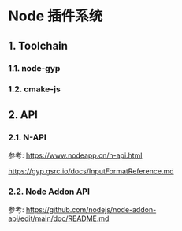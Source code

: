 # Node 插件系统

## 1. Toolchain

### 1.1. node-gyp

### 1.2. cmake-js

## 2. API

### 2.1. N-API

参考: <https://www.nodeapp.cn/n-api.html>

<https://gyp.gsrc.io/docs/InputFormatReference.md>

### 2.2. Node Addon API

参考: <https://github.com/nodejs/node-addon-api/edit/main/doc/README.md>
